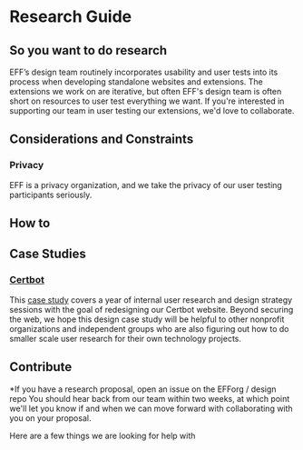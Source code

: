 # Research Guide
## So you want to do research
EFF’s design team routinely incorporates usability and user tests into its process when developing standalone websites and extensions. The extensions we work on are iterative, but often EFF's design team is often short on resources to user test everything we want. If you're interested in supporting our team in user testing our extensions, we'd love to collaborate.

## Considerations and Constraints
### Privacy
EFF is a privacy organization, and we take the privacy of our user testing participants seriously. 

## How to

## Case Studies
### [Certbot](https://www.eff.org/wp/certbot-usability-case-study-making-it-easier-get-https-certificates%20)
This [case study](https://www.eff.org/wp/certbot-usability-case-study-making-it-easier-get-https-certificates%20) covers a year of internal user research and design strategy sessions with the goal of redesigning our Certbot website. Beyond securing the web, we hope this design case study will be helpful to other nonprofit organizations and independent groups who are also figuring out how to do smaller scale user research for their own technology projects.

## Contribute
\*If you have a research proposal, open an issue on the EFForg / design repo
You should hear back from our team within two weeks, at which point we'll let you know if and when we can move forward with collaborating with you on your proposal.

Here are a few things we are looking for help with

